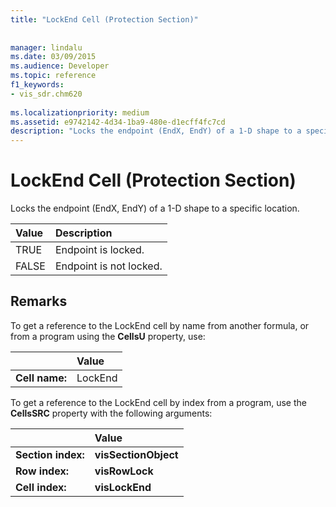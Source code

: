 ```yaml
---
title: "LockEnd Cell (Protection Section)"
 
 
manager: lindalu
ms.date: 03/09/2015
ms.audience: Developer
ms.topic: reference
f1_keywords:
- vis_sdr.chm620
 
ms.localizationpriority: medium
ms.assetid: e9742142-4d34-1ba9-480e-d1ecff4fc7cd
description: "Locks the endpoint (EndX, EndY) of a 1-D shape to a specific location."
---
```


# LockEnd Cell (Protection Section)

Locks the endpoint (EndX, EndY) of a 1-D shape to a specific location.
  
|**Value**|**Description**|
|:-----|:-----|
| TRUE  <br/> | Endpoint is locked. |
| FALSE  <br/> | Endpoint is not locked. |
   
## Remarks

To get a reference to the LockEnd cell by name from another formula, or from a program using the **CellsU** property, use: 
  
||Value |
|:-----|:-----|
| **Cell name:**  <br/> | LockEnd  <br/> |
   
To get a reference to the LockEnd cell by index from a program, use the **CellsSRC** property with the following arguments: 
  
||Value |
|:-----|:-----|
| **Section index:**  <br/> |**visSectionObject** <br/> |
| **Row index:**  <br/> |**visRowLock** <br/> |
| **Cell index:**  <br/> |**visLockEnd** <br/> |
   

